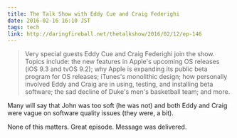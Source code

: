 ```yaml
---
title: The Talk Show with Eddy Cue and Craig Federighi
date: 2016-02-16 16:10 JST
tags: tech
link: http://daringfireball.net/thetalkshow/2016/02/12/ep-146
---
```


> Very special guests Eddy Cue and Craig Federighi join the show. Topics include: the new features in Apple's upcoming OS releases (iOS 9.3 and tvOS 9.2); why Apple is expanding its public beta program for OS releases; iTunes's monolithic design; how personally involved Eddy and Craig are in using, testing, and installing beta software; the sad decline of Duke's men's basketball team; and more.

Many will say that John was too soft (he was not) and both Eddy and Craig were vague on software quality issues (they were, a bit).

None of this matters. Great episode. Message was delivered.